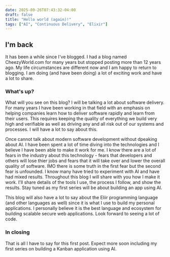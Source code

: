 ```yaml
---
date: 2025-09-26T07:43:32-04:00
draft: false
title: "Hello world (again)!"
tags: ["AI", "Continuous Delivery", "Elixir"]
---
```


## I'm back

It has been a while since I've blogged. I had a blog named CheezyWorld.com
for many years but stopped posting more than 12 years ago. My life circumstances are different now and I am happy to return to blogging. I am doing (and have been doing) a lot of exciting work and have a lot to share.

### What's up?

What will you see on this blog? I will be talking a lot about software delivery. For many years I have been working in that field with an emphasis on helping companies learn how to deliver software rapidly and learn from their users. This requires keeping the quality of everything we build very high and verifiable as well as driving any and all risk out of our systems and processes. I will have a lot to say about this.

Once cannot talk about modern software development without dpeaking about AI. I have been spent a lot of time diving into the technologies and I believe I have been able to make it work for me. I know there are a lot of fears in the industry about this technology - fears that developers and others will lose thier jobs and fears that it will take over and lower the overall quality of software. IMO there is some truth in the first fear but the second fear is unfounded. I know many have tried to experiment with AI and have had mixed results. Throughout this blog I will share with you how I make it work. I'll share details of the tools I use, the process I follow, and show the results. Stay tuned as my first series will be about building an app using AI.

This blog will also have a lot to say about the Eliir programming language (and other languages as well) since it is what I use to build my personal applications. I personally believe it is the best language and ecosystem for building scalable secure web applications. Look forward to seeing a lot of code.

### In closing

That is all I have to say for this first post. Expect more soon including my first series on building a Kanban application using AI.